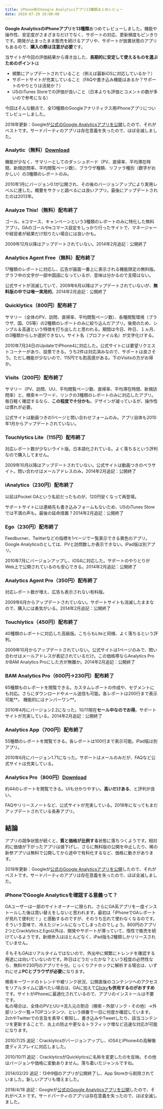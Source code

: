 ```yaml
---
title: iPhone用のGoogle Analyticsアプリ13種類まとめレビュー
date: 2010-07-20 19:00:00
---
```


**Google AnalyticsのiPhoneアプリ**を**13種類**あつめてレビューしました。機能や操作性、安定度がさまざまなだけでなく、サポートの対応、更新頻度もピンきりです。開発が止まったまま販売を続けるアプリや、サポートが放置状態のアプリもあるので、**購入の際は注意が必要**です。

当サイトが今回の評価結果から導き出した、**長期的に安定して使えるものを選ぶためのポイント**は

  * 頻繁にアップデートされていること（例えば最新iOSに対応しているか？）
  * サポートサイトが充実していること（FAQや書き込み機能はあるか？サポートのやりとりは活発か？）
  * USのiTunes Storeでの評価が良いこと（日本よりも評価とコメントの数が多いので参考になる）

今回はそんな観点で、全13種類のGoogleアナリティクス用iPhoneアプリについてレビューしました。

2018年更新：Googleが[公式のGoogle Analyticsアプリを公開](https://itunes.apple.com/ao/app/google-analytics/id881599038?mt=8)したので、それがベストです。サードパーティのアプリは存在意義を失ったので、ほぼ全滅しました。

### Analytic（無料）[Download](https://itunes.apple.com/jp/app/analytic/id347040462?mt=8)

機能が少なく、サマリーとしてのダッシュボード（PV、直帰率、平均滞在時間、新規訪問率、平均閲覧ページ数）、ブラウザ種類、リファラ種別（数字がおかしい）の3種類のレポートのみ。

2010年1月にバージョン0.1が公開され、その後のバージョンアップにより実用レベルに達した。概要をサクッと調べるには良いアプリ。最後にアップデートされたのは2013年。

### Analyze This!（無料）配布終了

ゴール、eコマース、キャンペーンという3種類のレポートのみに特化した無料アプリ。GAのゴールやeコマース設定をしっかり行ったサイトで、マネージャーや経営者が結果だけ知りたい場合には良いかも。

2009年12月以降はアップデートされていない。2014年2月追記：公開終了

### Analytics Agent Free（無料）配布終了

17種類のレポートに対応し、広告が画面一番上に表示される機能限定の無料版。グラフ中の文字が一部中国語になっているが、意味は分かるので支障はない。

公式サイトが消滅していて、2009年6月以降はアップデートされていないが、**無料版の中では唯一実用的**。2014年2月追記：公開終了

### Quicklytics（800円）配布終了

サマリー（全体のPV、訪問、直帰率、平均閲覧ページ数）、各種閲覧環境（ブラウザ、国、OS等）の2種類のレポートのみに絞り込んだアプリ。後発のため、シンプル＆高速という特徴を打ち出したと思われる。期間は今日、昨日、１ヵ月、の3種類からしか選択できない。サイト名（プロファイル名）が文字化けする。

2010年7月24日のUpdateでiPhone4に対応した。公式サイトには要望リクエストコーナーがあり、投票できる。うち2件は対応済みなので、サポートは良さそう。ただし機能が少ないので、115円でも割高感がある。下のVisitsの方がお得か。

### Visits（200円）配布終了

サマリー（PV、訪問、UU、平均閲覧ページ数、直帰率、平均滞在時間、新規訪問率）と、検索キーワード、リンクの3種類のレポートのみに対応したアプリ。毎日軽く確認するなら、**この程度で十分かも**。デザインが凝っているが、操作性は慣れが必要。

公式サイトは動画つきの1ページと問い合わせフォームのみ。アプリ自体も2010年1月からアップデートされていない。

### Touchlytics Lite（115円）配布終了

対応レポート数が少ないライト版。日本語化されている。よく落ちるという評判なので購入してません。

2009年10月以降はアップデートされていない。公式サイトは動画つきのペラサイト。問い合わせはメールアドレスのみ。2014年2月追記：公開終了

### iAnalytics（230円）配布終了

以前はPocket GAという名前だったものが、120円安くなって再登場。

サポートサイトには連絡先も書き込みフォームもないため、USのiTunes Storeでは不満の声も。最後の延命措置？2014年2月追記：公開終了

### Ego（230円）配布終了

Feedburner、Twitterなどの指標を1ページで一覧表示できる異色のアプリ。Google Analyticsのとしては、PVと訪問数しか表示できない。iPad版は別アプリ。

2010年7月にバージョンアップし、iOS4に対応した。サポートのやりとりがWeb上で公開されているのも安心できる。2014年2月追記：公開終了

### Analytics Agent Pro（350円）配布終了

対応レポート数が増え、広告も表示されない有料版。

2009年6月からアップデートされていない。サポートサイトも消滅したままなので、購入には勇気がいる。2014年2月追記：公開終了

### Touchlytics（450円）配布終了

40種類のレポートに対応した高級版。こちらもLiteと同様、よく落ちるという評判。

2009年10月からアップデートされていない。公式サイトは1ページのみで、問い合わせはメールアドレスが表記されているだけ。この価格帯ならAnalytics ProかBAM Analytics Proにした方が無難か。2014年2月追記：公開終了

### BAM Analytics Pro（600円→230円）配布終了

65種類ものレポートを閲覧できる。カスタムレポートの作成や、セグメントにも対応。さらにダウンロードやメール送信も可能。各レポートは200行まで表示可能**。
機能的にはナンバーワン**。

2010年4月にバージョン2.2になった。10/11現在**セール中なのでお得**。サポートサイトが充実している。2014年2月追記：公開終了

### Analytics App（700円）配布終了

55種類のレポートを閲覧できる。各レポートは100行まで表示可能。iPad版は別アプリ。

2010年6月にバージョン1.71になった。サボートはメールのみだが、FAQなど公式サイトは充実している。

### Analytics Pro（800円）[Download](https://itunes.apple.com/jp/app/analytics-pro/id352409235?mt=8)

約44のレポートを閲覧できる。UIも分かりやすい。**高いだけある**、と評判が良い。

FAQやリリースノートなど、公式サイトが充実している。2018年になってもまだアップデートされている長寿アプリ。

## 結論

アプリの競争状態が続くと、**質と価格が比例する**状態に落ちつくようです。相対的に価値が下がったアプリは値下げし、さらに無料版の公開を中止したり、稀の新参アプリは無料で公開してから途中で有料化するなど、価格に動きがあります。

2018年更新：Googleが[公式のGoogle Analyticsアプリを公開](https://itunes.apple.com/ao/app/google-analytics/id881599038?mt=8)したので、それがベストです。サードパーティのアプリは存在意義を失ったので、ほぼ全滅しました。

### iPhoneでGoogle Analyticsを確認する意義って？

GAユーザーは一部のサイトオーナーに限られ、さらにGA系アプリを一度インストールした後は買い替えをしないと思われます。最初は「iPhoneでGAレポートが見れて便利だ！」と感動するのですが、そのうち忘れて使わなくなるのです。そういう意味で、冷えたジャンルになってしまったのでしょう。800円のアプリ2つとCracklyticsとEgo以外は、開発やサポートが滞っていて、惰性で販売を続けているようです。新規参入はほとんどなく、iPad版も2種類しかリリースされていません。

そもそもGAはリアルタイムではないので、外出中に頻繁にトレンドを確認する用途には向いていないのです。昨日はどうだったかな？という程度の必然性なら、無料や230円のアプリで十分。じっくりアドホックに解析する場合は、いずれにせよ**PCとブラウザが必要**になります。

検索キーワードのトレンドや被リンク状況、公開直後のコンテンツへのアクセスをリアルタイムに調べたい場合は、GAに加えて[Clicky](http://getclicky.com/120896)**も併用するのがおすすめ**です。サイトがiPhoneに最適化されているので、アプリのインストールは不要です。  
私の場合は、全体のPVとUU→流入元の割合（検索・外部リンク・その他）→外部リンク一覧→TOPコンテンツ、という順番で一日に何度か確認しています。2chやTwitterでの言及を素早く察知し、書き込みやTweetしたり、該当コンテンツを更新することで、炎上の防止や更なるトラフィック増など迅速な対応が可能になります。

2010/7/25 追記：Cracklyticsがバージョンアップし、iOS4とiPhone4の高解像度ディスプレイに対応しました。

2010/10/11 追記：CracklyticsがQuicklyticsに名称を変更したのを反映。その他はバージョンや価格に変動ありません。落ち着いたジャンルですね。

2014/02/20 追記：13中9個のアプリが公開終了し、App Storeから削除されていました。新しいアプリも増えました。

2018/4/18 追記：Googleが[公式のGoogle Analyticsアプリを公開](https://itunes.apple.com/ao/app/google-analytics/id881599038?mt=8)したので、それがベストです。サードパーティのアプリは存在意義を失ったので、ほぼ全滅しました。
